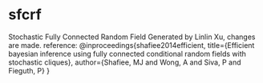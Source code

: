 # sfcrf
Stochastic Fully Connected Random Field
Generated by Linlin Xu, changes are made.
reference:
@inproceedings{shafiee2014efficient,
  title={Efficient bayesian inference using fully connected conditional random fields with stochastic cliques},
    author={Shafiee, MJ and Wong, A and Siva, P and Fieguth, P}
}

